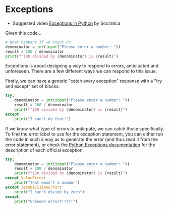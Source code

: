 # Exceptions

* Suggested video [Exceptions in Python](https://www.youtube.com/watch?v=nlCKrKGHSSk&list=PLi01XoE8jYohWFPpC17Z-wWhPOSuh8Er-&index=31) by Socratica

Given this code...

```python
# What happens if we input 0?
denominator = int(input("Please enter a number: "))
result = 100 / denominator
print(f"100 divided by {denominator} is {result}")
```

Exceptions is about designing a way to respond to errors, anticipated and unforeseen. There are a few different ways we can respond to this issue.

Firstly, we can have a generic "catch every exception" response with a "try and except" set of blocks.

```python
try:    
    denominator = int(input("Please enter a number: "))
    result = 100 / denominator
    print(f"100 divided by {denominator} is {result}")
except:
    print("I can't do that!")
```

If we know what type of errors to anticpate, we can catch those specifically.  To find the error label to use for the exception statement, you can either run the code in such a way as to generate the error (and thus read it from the error statement), or check the [Python Exceptions documentation](https://docs.python.org/3/library/exceptions.html) for the description of each official exception.

```python
try:
    denominator = int(input("Please enter a number: "))
    result = 100 / denominator
    print(f"100 divided by {denominator} is {result}")
except ValueError:
    print("That wasn't a number")
except ZeroDivisionError:
    print("I can't divide by zero")
except:
    print("Unknown error?!?!?!")
```

